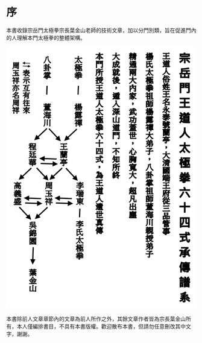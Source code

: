 序
=======

本書收錄宗岳門太極拳宗長葉金山老師的技術文章，加以分門別類，旨在促進門內的人理解本門太極拳的整體架構。

![宗岳門太極拳傳承譜系](clan.png)

本書除前人文章章節內的文章為前人所作之外，其餘文章作者皆為宗長葉金山所有，本人僅編排書目，不具有本書版權。歡迎散布本書，但請勿任意刪改其中文字，謝謝。